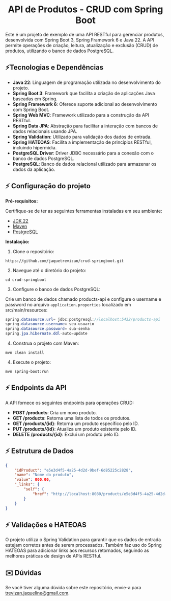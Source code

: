 <h1 align="center" style="font-weight: bold;">API de Produtos - CRUD com Spring Boot</h1>

Este é um projeto de exemplo de uma API RESTful para gerenciar produtos, desenvolvida com Spring Boot 3, Spring Framework 6 e Java 22. A API permite operações de criação, leitura, atualização e exclusão (CRUD) de produtos, utilizando o banco de dados PostgreSQL.

<h2>⚡️Tecnologias e Dependências</h2>

- **Java 22**: Linguagem de programação utilizada no desenvolvimento do projeto.
- **Spring Boot 3**: Framework que facilita a criação de aplicações Java baseadas em Spring.
- **Spring Framework 6**: Oferece suporte adicional ao desenvolvimento com Spring Boot.
- **Spring Web MVC**: Framework utilizado para a construção da API RESTful.
- **Spring Data JPA**: Abstração para facilitar a interação com bancos de dados relacionais usando JPA.
- **Spring Validation**: Utilizado para validação dos dados de entrada.
- **Spring HATEOAS**: Facilita a implementação de princípios RESTful, incluindo hipermídia.
- **PostgreSQL Driver**: Driver JDBC necessário para a conexão com o banco de dados PostgreSQL.
- **PostgreSQL**: Banco de dados relacional utilizado para armazenar os dados da aplicação.

<h2>⚡️ Configuração do projeto</h2>

**Pré-requisitos:**

Certifique-se de ter as seguintes ferramentas instaladas em seu ambiente:

- [JDK 22](https://www.oracle.com/br/java/technologies/downloads/)
- [Maven](https://maven.apache.org/)
- [PostgreSQL](https://www.postgresql.org/)

**Instalação:**

1. Clone o repositório:

`https://github.com/jaquetrevizan/crud-springboot.git`  


2. Navegue até o diretório do projeto:

`cd crud-springboot`  

3. Configure o banco de dados PostgreSQL:

Crie um banco de dados chamado products-api e configure o username e password no arquivo `application.properties` localizado em src/main/resources:

```java
spring.datasource.url= jdbc:postgresql://localhost:5432/products-api
spring.datasource.username= seu-usuario
spring.datasource.password= sua-senha
spring.jpa.hibernate.ddl-auto=update
```

4. Construa o projeto com Maven:

`mvn clean install`

4. Execute o projeto:

`mvn spring-boot:run`

<h2>⚡️ Endpoints da API</h2>

A API fornece os seguintes endpoints para operações CRUD:

- **POST /products**: Cria um novo produto.
- **GET /products**: Retorna uma lista de todos os produtos.
- **GET /products/{id}**: Retorna um produto específico pelo ID.
- **PUT /products/{id}**: Atualiza um produto existente pelo ID.
- **DELETE /products/{id}**: Exclui um produto pelo ID.

<h2>⚡️ Estrutura de Dados </h2>

```json
{
	"idProduct": "e5e3d4f5-4a25-4d2d-9bef-6d85225c2828",
	"name": "Nome do produto",
	"value": 000.00,
	"_links": {
		"self": {
			"href": "http://localhost:8080/products/e5e3d4f5-4a25-4d2d-9bef-6d85225c2828"
		}
	}
}
```

<h2>⚡️ Validações e HATEOAS</h2>

O projeto utiliza o Spring Validation para garantir que os dados de entrada estejam corretos antes de serem processados. Também faz uso do Spring HATEOAS para adicionar links aos recursos retornados, seguindo as melhores práticas de design de APIs RESTful.

<h2>✉️ Dúvidas</h2>

Se você tiver alguma dúvida sobre este repositório, envie-a para trevizan.jaqueline@gmail.com.
